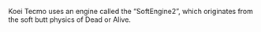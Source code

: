 Koei Tecmo uses an engine called the “SoftEngine2”, which originates from the soft butt physics of Dead or Alive.
